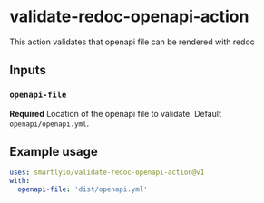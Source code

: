 # validate-redoc-openapi-action

This action validates that openapi file can be rendered with redoc

## Inputs

### `openapi-file`

**Required** Location of the openapi file to validate. Default `openapi/openapi.yml`.

## Example usage

```yaml
uses: smartlyio/validate-redoc-openapi-action@v1
with:
  openapi-file: 'dist/openapi.yml'
```
